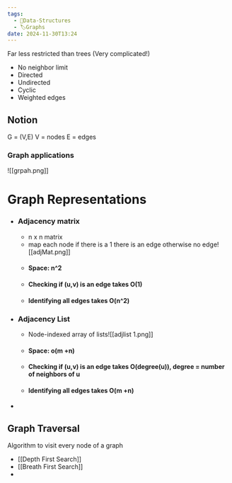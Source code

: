 ```yaml
---
tags:
  - 🌳Data-Structures
  - 🏷️Graphs
date: 2024-11-30T13:24
---
```

Far less restricted than trees (Very complicated!)
* No neighbor limit 
* Directed 
* Undirected 
* Cyclic
* Weighted edges 
## Notion 
G = (V,E)
V = nodes
E = edges

### Graph applications
![[grpah.png]]

# Graph Representations
* ### Adjacency matrix
	* n x n matrix
	* map each node if there is a 1 there is an edge otherwise no edge![[adjMat.png]]
	* #### Space: n^2
	* #### Checking if (u,v) is an edge takes O(1)
	* #### Identifying all edges takes O(n^2)
* ### Adjacency List
	* Node-indexed array of lists![[adjlist 1.png]]
	* #### Space: o(m +n)
	* #### Checking if (u,v) is an edge takes O(degree(u)), degree = number of neighbors of u 
	* #### Identifying all edges takes O(m +n)
* 
## Graph Traversal 
Algorithm to visit every node of a graph
* [[Depth First Search]]
* [[Breath First Search]]
* 